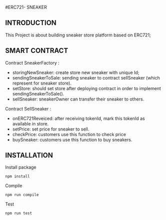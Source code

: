 #ERC721- SNEAKER
## INTRODUCTION
This Project is about building sneaker store platform based on ERC721;
## SMART CONTRACT
Contract SneakerFactory :
* storingNewSneaker: create store new sneaker with unique Id;
* sendingSneakerToSale: sending sneaker to contract sellSneaker (which represent for sneaker store).
* setStore: should set store after deploying contract in order to implement sendingSneakerToSale().
* sellSneaker: sneakerOwner can transfer their sneaker to others.

Contract SellSneaker :
* onERC721Reveiced: after receiving tokenId, mark this tokenId as available in store.
* setPrice: set price for sneaker to sell.
* checkPrice: customers use this function to check price
* buySneaker: customers use this function to buy sneakers. 
## INSTALLATION
Install package
```
npm install
```
Compile
```
npm run compile
```
Test
```
npm run test
```

